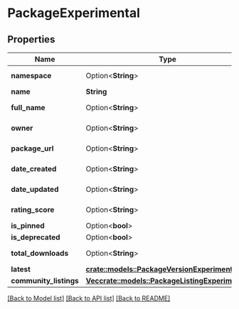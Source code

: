 # PackageExperimental

## Properties

Name | Type | Description | Notes
------------ | ------------- | ------------- | -------------
**namespace** | Option<**String**> |  | [optional][readonly]
**name** | **String** |  | 
**full_name** | Option<**String**> |  | [optional][readonly]
**owner** | Option<**String**> |  | [optional][readonly]
**package_url** | Option<**String**> |  | [optional][readonly]
**date_created** | Option<**String**> |  | [optional][readonly]
**date_updated** | Option<**String**> |  | [optional][readonly]
**rating_score** | Option<**String**> |  | [optional][readonly]
**is_pinned** | Option<**bool**> |  | [optional]
**is_deprecated** | Option<**bool**> |  | [optional]
**total_downloads** | Option<**String**> |  | [optional][readonly]
**latest** | [**crate::models::PackageVersionExperimental**](PackageVersionExperimental.md) |  | 
**community_listings** | [**Vec<crate::models::PackageListingExperimental>**](PackageListingExperimental.md) |  | 

[[Back to Model list]](../README.md#documentation-for-models) [[Back to API list]](../README.md#documentation-for-api-endpoints) [[Back to README]](../README.md)


